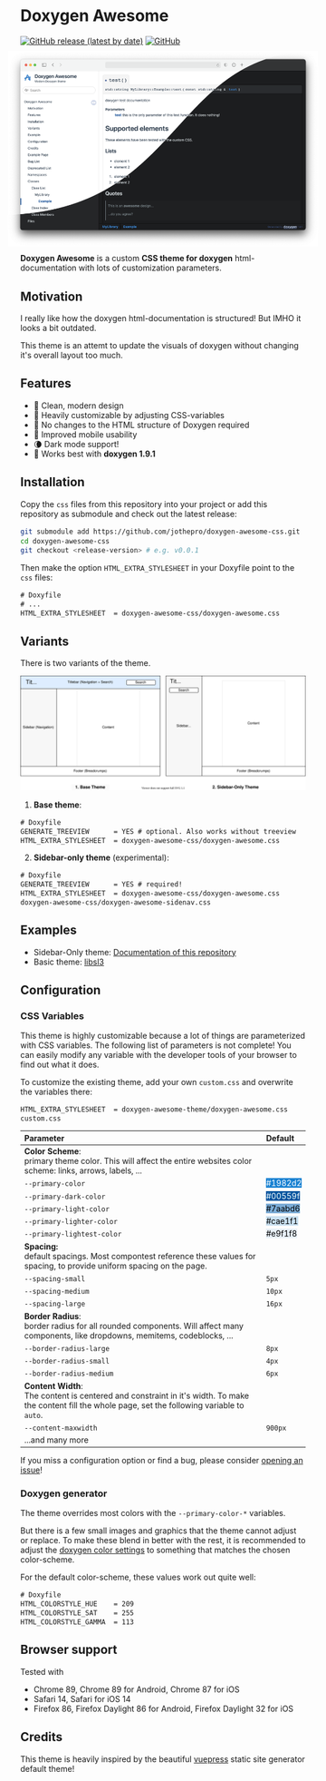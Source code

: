 #  Doxygen Awesome

[![GitHub release (latest by date)](https://img.shields.io/github/v/release/jothepro/doxygen-awesome-css)](https://github.com/jothepro/doxygen-awesome-css/releases/latest)
[![GitHub](https://img.shields.io/github/license/jothepro/doxygen-awesome-css)](https://github.com/jothepro/doxygen-awesome-css/blob/main/LICENSE)

<div style="margin: -1% -4.4%;">

[![Screenshot of Doxygen Awesome CSS](img/screenshot.png)](https://jothepro.github.io/doxygen-awesome-css/)

</div>

**Doxygen Awesome** is a custom **CSS theme for doxygen** html-documentation with lots of customization parameters.

## Motivation

I really like how the doxygen html-documentation is structured! But IMHO it looks a bit outdated.

This theme is an attemt to update the visuals of doxygen without changing it's overall layout too much.

## Features

- 🌈 Clean, modern design
- 🚀 Heavily customizable by adjusting CSS-variables
- 🧩 No changes to the HTML structure of Doxygen required
- 📱 Improved mobile usability
- 🌘 Dark mode support!
- 🥇 Works best with **doxygen 1.9.1**
 
## Installation

Copy the `css` files from this repository into your project or add this repository as submodule and check out the latest release:

```bash
git submodule add https://github.com/jothepro/doxygen-awesome-css.git
cd doxygen-awesome-css
git checkout <release-version> # e.g. v0.0.1
```

Then make the option `HTML_EXTRA_STYLESHEET` in your Doxyfile point to the `css` files:

```
# Doxyfile
# ...
HTML_EXTRA_STYLESHEET  = doxygen-awesome-css/doxygen-awesome.css
```

## Variants

There is two variants of the theme.

![theme variations](img/theme-variations.drawio.svg)

1. **Base theme**:
```
# Doxyfile
GENERATE_TREEVIEW      = YES # optional. Also works without treeview
HTML_EXTRA_STYLESHEET  = doxygen-awesome-css/doxygen-awesome.css
```

2. **Sidebar-only theme** (experimental):
```
# Doxyfile
GENERATE_TREEVIEW      = YES # required!
HTML_EXTRA_STYLESHEET  = doxygen-awesome-css/doxygen-awesome.css doxygen-awesome-css/doxygen-awesome-sidenav.css
```

## Examples

- Sidebar-Only theme: [Documentation of this repository](https://jothepro.github.io/doxygen-awesome-css/)
- Basic theme: [libsl3](https://a4z.github.io/libsl3/)


## Configuration

### CSS Variables

This theme is highly customizable because a lot of things are parameterized with CSS variables. The following
list of parameters is not complete! You can easily modify any variable with the developer tools of your browser to find
out what it does.

To customize the existing theme, add your own `custom.css` and overwrite the variables there:
```
HTML_EXTRA_STYLESHEET  = doxygen-awesome-theme/doxygen-awesome.css custom.css
```

| Parameter                 | Default     |
| :------------------------ | :---------- |
| **Color Scheme**:<br>primary theme color. This will affect the entire websites color scheme: links, arrows, labels, ... ||
| `--primary-color`         | <span style="background:#1982d2;color:white">#1982d2</span> |
| `--primary-dark-color`    | <span style="background:#00559f;color:white">#00559f</span> |
| `--primary-light-color`   | <span style="background:#7aabd6;color:black">#7aabd6</span> |
| `--primary-lighter-color` | <span style="background:#cae1f1;color:black">#cae1f1</span> |
| `--primary-lightest-color`| <span style="background:#e9f1f8;color:black">#e9f1f8</span> |
| **Spacing:**<br>default spacings. Most compontest reference these values for spacing, to provide uniform spacing on the page. ||
| `--spacing-small`         | `5px`  |
| `--spacing-medium`        | `10px` |
| `--spacing-large`         | `16px` |
| **Border Radius**:<br>border radius for all rounded components. Will affect many components, like dropdowns, memitems, codeblocks, ...    ||
| `--border-radius-large`   | `8px`  |
| `--border-radius-small`   | `4px`  |
| `--border-radius-medium`  | `6px`  |
| **Content Width**:<br>The content is centered and constraint in it's width. To make the content fill the whole page, set the following variable to `auto`. ||
| `--content-maxwidth`      | `900px` |
| ...and many more                   ||

If you miss a configuration option or find a bug, please consider [opening an issue](https://github.com/jothepro/doxygen-awesome-css/issues)!

### Doxygen generator

The theme overrides most colors with the `--primary-color-*` variables.

But there is a few small images and graphics that the theme cannot adjust or replace. To make these blend in better with
the rest, it is recommended to adjust the [doxygen color settings](https://www.doxygen.nl/manual/customize.html#minor_tweaks_colors) 
to something that matches the chosen color-scheme.

For the default color-scheme, these values work out quite well:

```
# Doxyfile
HTML_COLORSTYLE_HUE    = 209
HTML_COLORSTYLE_SAT    = 255
HTML_COLORSTYLE_GAMMA  = 113
```

## Browser support

Tested with

- Chrome 89, Chrome 89 for Android, Chrome 87 for iOS
- Safari 14, Safari for iOS 14
- Firefox 86, Firefox Daylight 86 for Android, Firefox Daylight 32 for iOS

## Credits

This theme is heavily inspired by the beautiful [vuepress](https://vuepress.vuejs.org/) static site generator default theme!